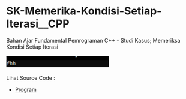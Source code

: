 # SK-Memerika-Kondisi-Setiap-Iterasi__CPP
Bahan Ajar Fundamental Pemrograman C++ - Studi Kasus; Memeriksa Kondisi Setiap Iterasi<br><br>
<img src="https://github.com/RizkyKhapidsyah/SK-Memerika-Kondisi-Setiap-Iterasi__CPP/blob/master/SK-Memerika-Kondisi-Setiap-Iterasi__CPP/Result/001.PNG"><br><br>
Lihat Source Code : <br>
- <a href="https://github.com/RizkyKhapidsyah/SK-Memerika-Kondisi-Setiap-Iterasi__CPP/blob/master/SK-Memerika-Kondisi-Setiap-Iterasi__CPP/Source.cpp">Program</a>
